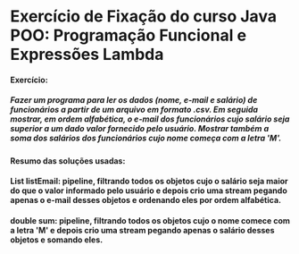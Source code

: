 # Exercício de Fixação do curso Java POO: Programação Funcional e Expressões Lambda

#### Exercício:

##### Fazer um programa para ler os dados (nome, e-mail e salário) de funcionários a partir de um arquivo em formato .csv. Em seguida mostrar, em ordem alfabética, o e-mail dos funcionários cujo salário seja superior a um dado valor fornecido pelo usuário. Mostrar também a soma dos salários dos funcionários cujo nome começa com a letra 'M'.
#### Resumo das soluções usadas:
#### List<String> listEmail: pipeline, filtrando todos os objetos cujo o salário seja maior do que o valor informado pelo usuário e depois crio uma stream pegando apenas o e-mail desses objetos e ordenando eles por ordem alfabética. 

#### double sum: pipeline, filtrando todos os objetos cujo o nome comece com a letra 'M' e depois crio uma stream pegando apenas o salário desses objetos e somando eles.

